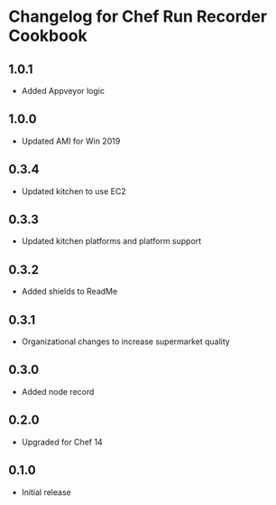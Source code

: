 # Changelog for Chef Run Recorder Cookbook

## 1.0.1

* Added Appveyor logic

## 1.0.0

* Updated AMI for Win 2019

## 0.3.4

* Updated kitchen to use EC2

## 0.3.3

* Updated kitchen platforms and platform support

## 0.3.2

* Added shields to ReadMe

## 0.3.1

* Organizational changes to increase supermarket quality

## 0.3.0

* Added node record

## 0.2.0

* Upgraded for Chef 14

## 0.1.0

* Initial release
